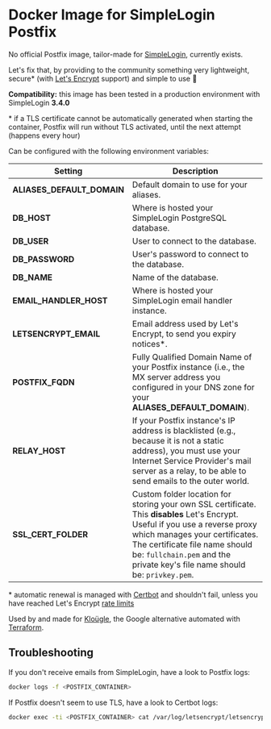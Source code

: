 # Docker Image for SimpleLogin Postfix

No official Postfix image, tailor-made for [SimpleLogin](https://simplelogin.io/),
currently exists.

Let's fix that, by providing to the community something very lightweight,
secure\* (with [Let's Encrypt](https://letsencrypt.org/) support) and simple to use 💖

**Compatibility:** this image has been tested in a production environment with SimpleLogin **3.4.0**

\* if a TLS certificate cannot be automatically generated when starting the container, Postfix will run without TLS activated, until the next attempt (happens every hour)

Can be configured with the following environment variables:

Setting     | Description
----------- | -------------------------------------------
**ALIASES_DEFAULT_DOMAIN** | Default domain to use for your aliases.
**DB_HOST** | Where is hosted your SimpleLogin PostgreSQL database.
**DB_USER** | User to connect to the database.
**DB_PASSWORD** | User's password to connect to the database.
**DB_NAME** | Name of the database.
**EMAIL_HANDLER_HOST** | Where is hosted your SimpleLogin email handler instance.
**LETSENCRYPT_EMAIL** | Email address used by Let's Encrypt, to send you expiry notices\*.
**POSTFIX_FQDN** | Fully Qualified Domain Name of your Postfix instance (i.e., the MX server address you configured in your DNS zone for your **ALIASES_DEFAULT_DOMAIN**).
**RELAY_HOST** | If your Postfix instance's IP address is blacklisted (e.g., because it is not a static address), you must use your Internet Service Provider's mail server as a relay, to be able to send emails to the outer world.
**SSL_CERT_FOLDER** | Custom folder location for storing your own SSL certificate. This **disables** Let's Encrypt. Useful if you use a reverse proxy which manages your certificates. The certificate file name should be: ``fullchain.pem`` and the private key's file name should be: ``privkey.pem``.

\* automatic renewal is managed with [Certbot](https://certbot.eff.org/) and shouldn't fail, unless you have reached Let's Encrypt [rate limits](https://letsencrypt.org/docs/rate-limits/)

Used by and made for [Kloügle](https://github.com/arugifa/klougle), the Google
alternative automated with [Terraform](https://www.terraform.io/).


## Troubleshooting

If you don't receive emails from SimpleLogin, have a look to Postfix logs:
```sh
docker logs -f <POSTFIX_CONTAINER>
```

If Postfix doesn't seem to use TLS, have a look to Certbot logs:
```sh
docker exec -ti <POSTFIX_CONTAINER> cat /var/log/letsencrypt/letsencrypt.log
```
